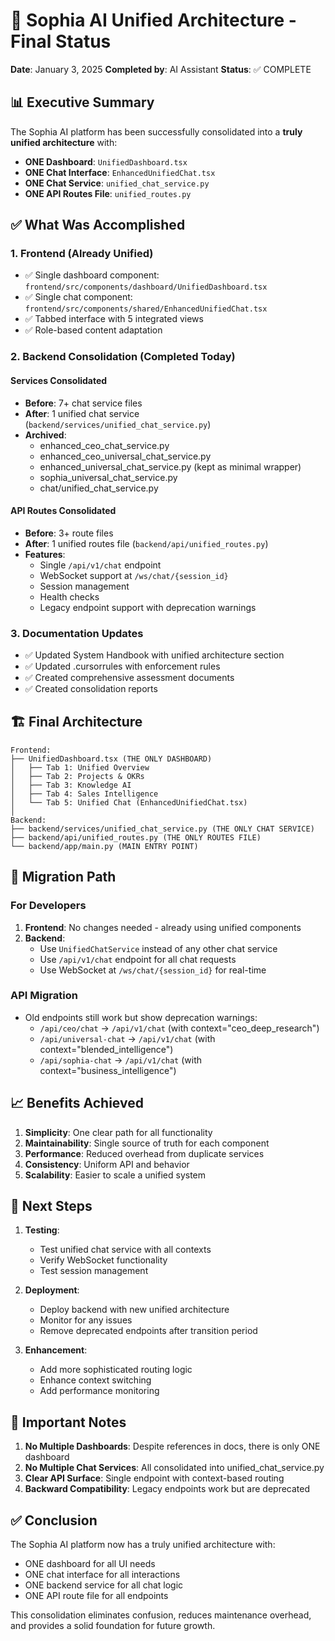 # 🎯 Sophia AI Unified Architecture - Final Status

**Date**: January 3, 2025
**Completed by**: AI Assistant
**Status**: ✅ COMPLETE

## 📊 Executive Summary

The Sophia AI platform has been successfully consolidated into a **truly unified architecture** with:
- **ONE Dashboard**: `UnifiedDashboard.tsx`
- **ONE Chat Interface**: `EnhancedUnifiedChat.tsx`
- **ONE Chat Service**: `unified_chat_service.py`
- **ONE API Routes File**: `unified_routes.py`

## ✅ What Was Accomplished

### 1. **Frontend (Already Unified)**
- ✅ Single dashboard component: `frontend/src/components/dashboard/UnifiedDashboard.tsx`
- ✅ Single chat component: `frontend/src/components/shared/EnhancedUnifiedChat.tsx`
- ✅ Tabbed interface with 5 integrated views
- ✅ Role-based content adaptation

### 2. **Backend Consolidation (Completed Today)**

#### Services Consolidated
- **Before**: 7+ chat service files
- **After**: 1 unified chat service (`backend/services/unified_chat_service.py`)
- **Archived**:
  - enhanced_ceo_chat_service.py
  - enhanced_ceo_universal_chat_service.py
  - enhanced_universal_chat_service.py (kept as minimal wrapper)
  - sophia_universal_chat_service.py
  - chat/unified_chat_service.py

#### API Routes Consolidated
- **Before**: 3+ route files
- **After**: 1 unified routes file (`backend/api/unified_routes.py`)
- **Features**:
  - Single `/api/v1/chat` endpoint
  - WebSocket support at `/ws/chat/{session_id}`
  - Session management
  - Health checks
  - Legacy endpoint support with deprecation warnings

### 3. **Documentation Updates**
- ✅ Updated System Handbook with unified architecture section
- ✅ Updated .cursorrules with enforcement rules
- ✅ Created comprehensive assessment documents
- ✅ Created consolidation reports

## 🏗️ Final Architecture

```
Frontend:
├── UnifiedDashboard.tsx (THE ONLY DASHBOARD)
│   ├── Tab 1: Unified Overview
│   ├── Tab 2: Projects & OKRs
│   ├── Tab 3: Knowledge AI
│   ├── Tab 4: Sales Intelligence
│   └── Tab 5: Unified Chat (EnhancedUnifiedChat.tsx)
│
Backend:
├── backend/services/unified_chat_service.py (THE ONLY CHAT SERVICE)
├── backend/api/unified_routes.py (THE ONLY ROUTES FILE)
└── backend/app/main.py (MAIN ENTRY POINT)
```

## 🔄 Migration Path

### For Developers
1. **Frontend**: No changes needed - already using unified components
2. **Backend**:
   - Use `UnifiedChatService` instead of any other chat service
   - Use `/api/v1/chat` endpoint for all chat requests
   - Use WebSocket at `/ws/chat/{session_id}` for real-time

### API Migration
- Old endpoints still work but show deprecation warnings:
  - `/api/ceo/chat` → `/api/v1/chat` (with context="ceo_deep_research")
  - `/api/universal-chat` → `/api/v1/chat` (with context="blended_intelligence")
  - `/api/sophia-chat` → `/api/v1/chat` (with context="business_intelligence")

## 📈 Benefits Achieved

1. **Simplicity**: One clear path for all functionality
2. **Maintainability**: Single source of truth for each component
3. **Performance**: Reduced overhead from duplicate services
4. **Consistency**: Uniform API and behavior
5. **Scalability**: Easier to scale a unified system

## 🚀 Next Steps

1. **Testing**:
   - Test unified chat service with all contexts
   - Verify WebSocket functionality
   - Test session management

2. **Deployment**:
   - Deploy backend with new unified architecture
   - Monitor for any issues
   - Remove deprecated endpoints after transition period

3. **Enhancement**:
   - Add more sophisticated routing logic
   - Enhance context switching
   - Add performance monitoring

## 📝 Important Notes

1. **No Multiple Dashboards**: Despite references in docs, there is only ONE dashboard
2. **No Multiple Chat Services**: All consolidated into unified_chat_service.py
3. **Clear API Surface**: Single endpoint with context-based routing
4. **Backward Compatibility**: Legacy endpoints work but are deprecated

## ✅ Conclusion

The Sophia AI platform now has a truly unified architecture with:
- ONE dashboard for all UI needs
- ONE chat interface for all interactions
- ONE backend service for all chat logic
- ONE API route file for all endpoints

This consolidation eliminates confusion, reduces maintenance overhead, and provides a solid foundation for future growth.
